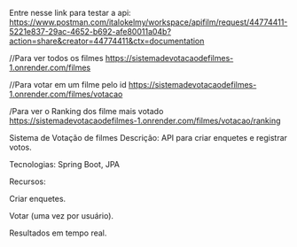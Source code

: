 Entre nesse link para testar a api: 
https://www.postman.com/italokelmy/workspace/apifilm/request/44774411-5221e837-29ac-4652-b692-afe80011a04b?action=share&creator=44774411&ctx=documentation

//Para ver todos os filmes
https://sistemadevotacaodefilmes-1.onrender.com/filmes

//Para votar em um filme pelo id
https://sistemadevotacaodefilmes-1.onrender.com/filmes/votacao

/Para ver o Ranking dos filme mais votado
https://sistemadevotacaodefilmes-1.onrender.com/filmes/votacao/ranking

Sistema de Votação de filmes
Descrição: API para criar enquetes e registrar votos.

Tecnologias: Spring Boot, JPA

Recursos:

Criar enquetes.

Votar (uma vez por usuário).

Resultados em tempo real.
